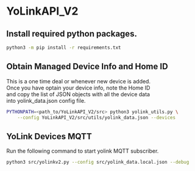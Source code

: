 # YoLinkAPI_V2

## Install required python packages.

```bash
python3 -m pip install -r requirements.txt
```

## Obtain Managed Device Info and Home ID

This is a one time deal or whenever new device is added.<br>
Once you have optain your device info, note the Home ID<br>
and copy the list of JSON objects with all the device data<br>
into yolink_data.json config file.

```bash
PYTHONPATH=<path_to/YoLinkAPI_V2/src> python3 yolink_utils.py \
    --config YoLinkAPI_V2/src/utils/yolink_data.json --devices
```

## YoLink Devices MQTT

Run the following command to start yolink MQTT subscriber.


```bash
python3 src/yolinkv2.py --config src/yolink_data.local.json --debug
```
